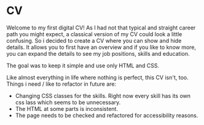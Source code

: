# CV

Welcome to my first digital CV! As I had not that typical and straight career path you might expect, a classical version of my CV could look a little confusing. So i decided to create a CV where you can show and hide details. It allows you to first have an overview and if you like to know more, you can expand the details to see my job positions, skills and education. 

The goal was to keep it simple and use only HTML and CSS. 

Like almost everything in life where nothing is perfect, this CV isn't, too. Things i need / like to refactor in future are:

- Changing CSS classes for the skills. Right now every skill has its own css lass which seems to be unnecessary.
- The HTML at some parts is inconsistent.
- The page needs to be checked and refactored for accessibility reasons. 

